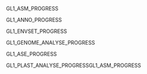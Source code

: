 GL1_ASM_PROGRESS

GL1_ANNO_PROGRESS

GL1_ENVSET_PROGRESS

GL1_GENOME_ANALYSE_PROGRESS

GL1_ASE_PROGRESS

GL1_PLAST_ANALYSE_PROGRESSGL1_ASM_PROGRESS

